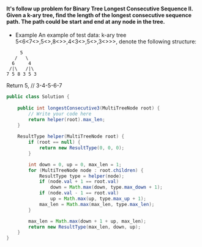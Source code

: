 #### It's follow up problem for Binary Tree Longest Consecutive Sequence II. Given a k-ary tree, find the length of the longest consecutive sequence path. The path could be start and end at any node in the tree.
* Example
An example of test data: k-ary tree 5<6<7<>,5<>,8<>>,4<3<>,5<>,3<>>>, denote the following structure:
```
     5
   /   \
  6     4
 /|\   /|\
7 5 8 3 5 3
```
Return 5, // 3-4-5-6-7

```java
public class Solution {
    
    public int longestConsecutive3(MultiTreeNode root) {
        // Write your code here
        return helper(root).max_len;
    }
    
    ResultType helper(MultiTreeNode root) {
        if (root == null) {
            return new ResultType(0, 0, 0);
        }

        int down = 0, up = 0, max_len = 1;
        for (MultiTreeNode node : root.children) {
            ResultType type = helper(node);
            if (node.val + 1 == root.val)
                down = Math.max(down, type.max_down + 1);
            if (node.val - 1 == root.val)
                up = Math.max(up, type.max_up + 1);
            max_len = Math.max(max_len, type.max_len);
        }

        max_len = Math.max(down + 1 + up, max_len);
        return new ResultType(max_len, down, up);
    }
}
```
